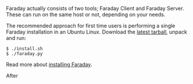 Faraday actually consists of two tools; Faraday Client and Faraday Server. These can run on the same host or not, depending on your needs.

The recommended approach for first time users is performing a single Faraday installation in an Ubuntu Linux. Download the [latest tarball](https://github.com/infobyte/faraday/tarball/master), unpack and run:

```
$ ./install.sh
$ ./faraday.py
```

Read more about [installing Faraday](https://github.com/infobyte/faraday/wiki/installation).

After